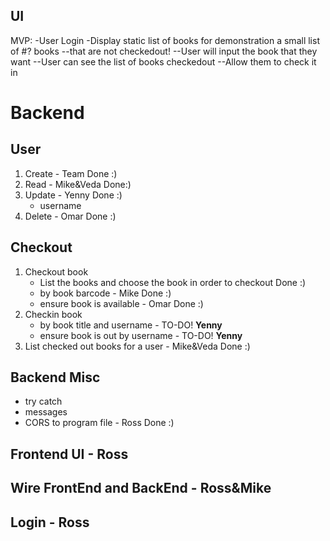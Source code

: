 ## UI
MVP:
-User Login 
-Display static list of books for demonstration a small list of #? books 
  --that are not checkedout!
--User will input the book that they want 
--User can see the list of books checkedout 
    --Allow them to check it in 

# Backend
## User
1. Create - Team Done :)
2. Read - Mike&Veda Done:)
3. Update - Yenny Done :)
    - username 
4. Delete - Omar Done :)

## Checkout
1. Checkout book 
    - List the books and choose the book in order to checkout  Done :)
    - by book barcode - Mike Done :)
    - ensure book is available - Omar Done :)
2. Checkin book
    - by book title and username - TO-DO!  **Yenny**
    - ensure book is out by username - TO-DO! **Yenny**
3. List checked out books for a user - Mike&Veda Done :)


## Backend Misc
- try catch
- messages
- CORS to program file - Ross Done :)

## Frontend UI - **Ross** 
## Wire FrontEnd and BackEnd - Ross&Mike
## Login - **Ross**
